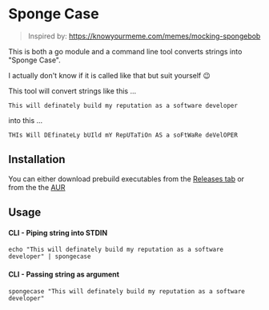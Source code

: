 # Sponge Case

> Inspired by: https://knowyourmeme.com/memes/mocking-spongebob

This is both a go module and a command line tool converts strings into "Sponge Case".

I actually don't know if it is called like that but suit yourself 😉

This tool will convert strings like this ...

```text
This will definately build my reputation as a software developer
```

into this ...

```text
THIs Will DEfinateLy bUIld mY RepUTaTiOn AS a soFtWaRe deVelOPER
```

## Installation

You can either download prebuild executables from the [Releases tab](https://github.com/FabianTe/sponge-case/releases) or from the the [AUR](https://aur.archlinux.org/packages/sponge-case-git/)

## Usage

#### CLI - Piping string into STDIN

```shell script
echo "This will definately build my reputation as a software developer" | spongecase
```

#### CLI - Passing string as argument

```shell script
spongecase "This will definately build my reputation as a software developer"
```
